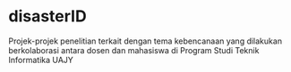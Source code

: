 # disasterID
Projek-projek penelitian terkait dengan tema kebencanaan yang dilakukan berkolaborasi antara dosen dan mahasiswa di Program Studi Teknik Informatika UAJY
